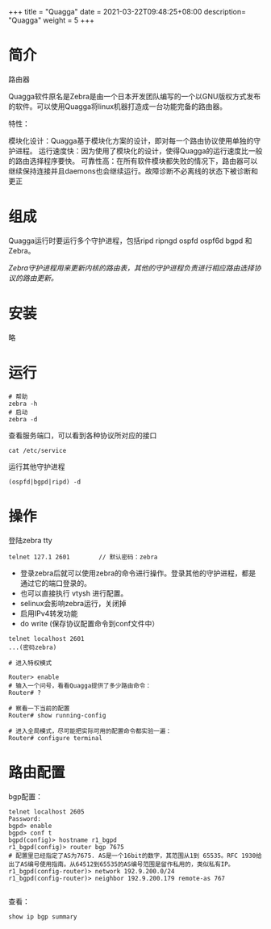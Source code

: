 +++
title = "Quagga"
date =  2021-03-22T09:48:25+08:00
description= "Quagga"
weight = 5
+++

# 简介
路由器

Quagga软件原名是Zebra是由一个日本开发团队编写的一个以GNU版权方式发布的软件。可以使用Quagga将linux机器打造成一台功能完备的路由器。

特性：

模块化设计：Quagga基于模块化方案的设计，即对每一个路由协议使用单独的守护进程。
运行速度快：因为使用了模块化的设计，使得Quagga的运行速度比一般的路由选择程序要快。
可靠性高：在所有软件模块都失败的情况下，路由器可以继续保持连接并且daemons也会继续运行。故障诊断不必离线的状态下被诊断和更正

# 组成

Quagga运行时要运行多个守护进程，包括ripd ripngd ospfd ospf6d bgpd 和Zebra。

*Zebra守护进程用来更新内核的路由表，其他的守护进程负责进行相应路由选择协议的路由更新。*

# 安装

略

# 运行

```shell
# 帮助
zebra -h
# 启动
zebra -d
```

查看服务端口，可以看到各种协议所对应的接口

```shell
cat /etc/service 
```

运行其他守护进程
```shell
(ospfd|bgpd|ripd) -d
```

# 操作

登陆zebra tty

```shell
telnet 127.1 2601        // 默认密码：zebra
```

- 登录zebra后就可以使用zebra的命令进行操作。登录其他的守护进程，都是通过它的端口登录的。
- 也可以直接执行 vtysh 进行配置。
- selinux会影响zebra运行，关闭掉
- 启用IPv4转发功能
- do write (保存协议配置命令到conf文件中）

```shell
telnet localhost 2601
...(密码zebra)

# 进入特权模式

Router> enable
# 输入一个问号，看看Quagga提供了多少路由命令：
Router# ?

# 察看一下当前的配置
Router# show running-config

# 进入全局模式，尽可能把实际可用的配置命令都实验一遍：
Router# configure terminal

```

# 路由配置

bgp配置：

```shell
telnet localhost 2605
Password:
bgpd> enable
bgpd> conf t
bgpd(config)> hostname r1_bgpd
r1_bgpd(config)> router bgp 7675
# 配置里已经指定了AS为7675. AS是一个16bit的数字，其范围从1到 65535。RFC 1930给出了AS编号使用指南。从64512到65535的AS编号范围是留作私用的，类似私有IP。
r1_bgpd(config-router)> network 192.9.200.0/24
r1_bgpd(config-router)> neighbor 192.9.200.179 remote-as 767


```

查看：

```shell
show ip bgp summary
```


